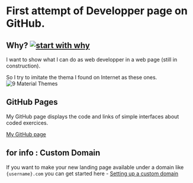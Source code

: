 # First attempt of Developper page on GitHub.

## Why? [![start with why](https://img.shields.io/badge/start%20with-why%3F-brightgreen.svg?style=flat)](http://www.ted.com/talks/simon_sinek_how_great_leaders_inspire_action)

I want to show what I can do as web developper in a web page (still in construction).

So I try to imitate the thema I found on Internet as these ones.
![9 Material Themes](https://image.ibb.co/jJVKCn/dev_landing_page_themes.jpg)

## GitHub Pages

My GitHub page displays the code and links of simple interfaces about coded exercices.

[My GitHub page](https://pierreweets.github.io/)

## for info : Custom Domain

If you want to make your new landing page available under a domain like `{username}.com` you can get started here - [Setting up a custom domain](https://help.github.com/articles/quick-start-setting-up-a-custom-domain/)
